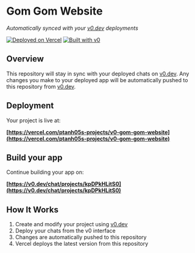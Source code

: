 # Gom Gom Website

*Automatically synced with your [v0.dev](https://v0.dev) deployments*

[![Deployed on Vercel](https://img.shields.io/badge/Deployed%20on-Vercel-black?style=for-the-badge&logo=vercel)](https://vercel.com/ptanh05s-projects/v0-gom-gom-website)
[![Built with v0](https://img.shields.io/badge/Built%20with-v0.dev-black?style=for-the-badge)](https://v0.dev/chat/projects/kpDPkHLitS0)

## Overview

This repository will stay in sync with your deployed chats on [v0.dev](https://v0.dev).
Any changes you make to your deployed app will be automatically pushed to this repository from [v0.dev](https://v0.dev).

## Deployment

Your project is live at:

**[https://vercel.com/ptanh05s-projects/v0-gom-gom-website](https://vercel.com/ptanh05s-projects/v0-gom-gom-website)**

## Build your app

Continue building your app on:

**[https://v0.dev/chat/projects/kpDPkHLitS0](https://v0.dev/chat/projects/kpDPkHLitS0)**

## How It Works

1. Create and modify your project using [v0.dev](https://v0.dev)
2. Deploy your chats from the v0 interface
3. Changes are automatically pushed to this repository
4. Vercel deploys the latest version from this repository